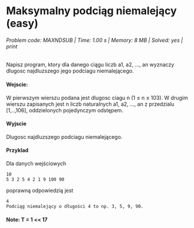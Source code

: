 # Maksymalny podciąg niemalejący (easy)
###### Problem code: MAXNDSUB \| Time: 1.00 s \| Memory: 8 MB \| Solved: yes \| print

Napisz program, ktory dla danego ciągu liczb a1, a2, ..., an wyznaczy dlugosc najdluzszego jego podciagu niemalejącego.

#### Wejscie:
W pierwszym wierszu podana jest dlugosc ciagu n (1 ≤ n ≤ 103). W drugim wierszu zapisanych jest n liczb naturalnych a1, a2, ..., an z przedzialu [1,..,106], oddzielonych pojedynczym odstępem.

#### Wyjscie
Dlugosc najdluzszego podciagu niemalejącego.

#### Przyklad
Dla danych wejściowych

```
10
5 3 2 5 4 2 1 9 100 90
```
poprawną odpowiedzią jest
```
4
Podciąg niemalejący o długości 4 to np. 3, 5, 9, 90.
```
#### Note: T = 1 << 17
